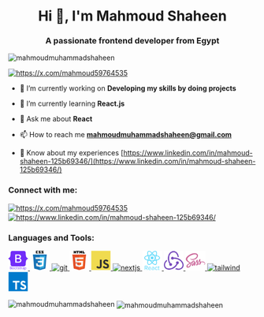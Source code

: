 



<h1 align="center">Hi 👋, I'm Mahmoud Shaheen</h1>
<h3 align="center">A passionate frontend developer from Egypt</h3>

<p align="left"> <img src="https://komarev.com/ghpvc/?username=mahmoudmuhammadshaheen&label=Profile%20views&color=0e75b6&style=flat" alt="mahmoudmuhammadshaheen" /> </p>

<p align="left"> <a href="https://twitter.com/https://x.com/mahmoud59764535" target="blank"><img src="https://img.shields.io/twitter/follow/https://x.com/mahmoud59764535?logo=twitter&style=for-the-badge" alt="https://x.com/mahmoud59764535" /></a> </p>

- 🔭 I’m currently working on **Developing my skills by doing projects**

- 🌱 I’m currently learning **React.js**

- 💬 Ask me about **React**

- 📫 How to reach me **mahmoudmuhammadshaheen@gmail.com**

- 📄 Know about my experiences [https://www.linkedin.com/in/mahmoud-shaheen-125b69346/](https://www.linkedin.com/in/mahmoud-shaheen-125b69346/)

<h3 align="left">Connect with me:</h3>
<p align="left">
<a href="https://twitter.com/https://x.com/mahmoud59764535" target="blank"><img align="center" src="https://raw.githubusercontent.com/rahuldkjain/github-profile-readme-generator/master/src/images/icons/Social/twitter.svg" alt="https://x.com/mahmoud59764535" height="30" width="40" /></a>
<a href="https://linkedin.com/in/https://www.linkedin.com/in/mahmoud-shaheen-125b69346/" target="blank"><img align="center" src="https://raw.githubusercontent.com/rahuldkjain/github-profile-readme-generator/master/src/images/icons/Social/linked-in-alt.svg" alt="https://www.linkedin.com/in/mahmoud-shaheen-125b69346/" height="30" width="40" /></a>
</p>

<h3 align="left">Languages and Tools:</h3>
<p align="left"> <a href="https://getbootstrap.com" target="_blank" rel="noreferrer"> <img src="https://raw.githubusercontent.com/devicons/devicon/master/icons/bootstrap/bootstrap-plain-wordmark.svg" alt="bootstrap" width="40" height="40"/> </a> <a href="https://www.w3schools.com/css/" target="_blank" rel="noreferrer"> <img src="https://raw.githubusercontent.com/devicons/devicon/master/icons/css3/css3-original-wordmark.svg" alt="css3" width="40" height="40"/> </a> <a href="https://git-scm.com/" target="_blank" rel="noreferrer"> <img src="https://www.vectorlogo.zone/logos/git-scm/git-scm-icon.svg" alt="git" width="40" height="40"/> </a> <a href="https://www.w3.org/html/" target="_blank" rel="noreferrer"> <img src="https://raw.githubusercontent.com/devicons/devicon/master/icons/html5/html5-original-wordmark.svg" alt="html5" width="40" height="40"/> </a> <a href="https://developer.mozilla.org/en-US/docs/Web/JavaScript" target="_blank" rel="noreferrer"> <img src="https://raw.githubusercontent.com/devicons/devicon/master/icons/javascript/javascript-original.svg" alt="javascript" width="40" height="40"/> </a> <a href="https://nextjs.org/" target="_blank" rel="noreferrer"> <img src="https://cdn.worldvectorlogo.com/logos/nextjs-2.svg" alt="nextjs" width="40" height="40"/> </a> <a href="https://reactjs.org/" target="_blank" rel="noreferrer"> <img src="https://raw.githubusercontent.com/devicons/devicon/master/icons/react/react-original-wordmark.svg" alt="react" width="40" height="40"/> </a> <a href="https://redux.js.org" target="_blank" rel="noreferrer"> <img src="https://raw.githubusercontent.com/devicons/devicon/master/icons/redux/redux-original.svg" alt="redux" width="40" height="40"/> </a> <a href="https://sass-lang.com" target="_blank" rel="noreferrer"> <img src="https://raw.githubusercontent.com/devicons/devicon/master/icons/sass/sass-original.svg" alt="sass" width="40" height="40"/> </a> <a href="https://tailwindcss.com/" target="_blank" rel="noreferrer"> <img src="https://www.vectorlogo.zone/logos/tailwindcss/tailwindcss-icon.svg" alt="tailwind" width="40" height="40"/> </a> <a href="https://www.typescriptlang.org/" target="_blank" rel="noreferrer"> <img src="https://raw.githubusercontent.com/devicons/devicon/master/icons/typescript/typescript-original.svg" alt="typescript" width="40" height="40"/> </a> </p>

<p><img align="left" src="https://github-readme-stats.vercel.app/api/top-langs?username=mahmoudmuhammadshaheen&show_icons=true&locale=en&layout=compact" alt="mahmoudmuhammadshaheen" /></p>

<p>&nbsp;<img align="center" src="https://github-readme-stats.vercel.app/api?username=mahmoudmuhammadshaheen&show_icons=true&locale=en" alt="mahmoudmuhammadshaheen" /></p>

